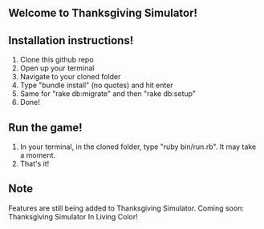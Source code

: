 ## Welcome to Thanksgiving Simulator!

## Installation instructions!
1. Clone this github repo
2. Open up your terminal
3. Navigate to your cloned folder
4. Type "bundle install" (no quotes) and hit enter
5. Same for "rake db:migrate" and then "rake db:setup"
6. Done!

## Run the game!
1. In your terminal, in the cloned folder, type "ruby bin/run.rb". It may take a moment.
2. That's it!

## Note
Features are still being added to Thanksgiving Simulator. Coming soon: Thanksgiving Simulator In Living Color!